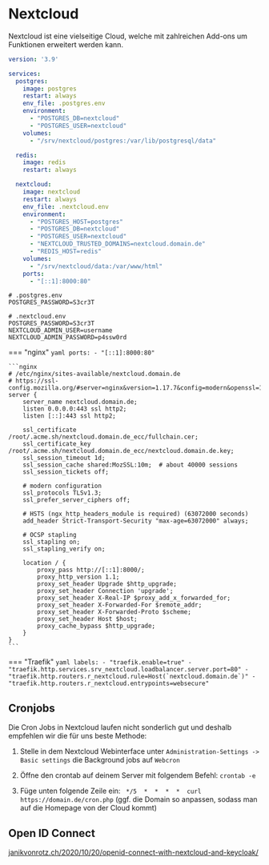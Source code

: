 # Nextcloud

Nextcloud ist eine vielseitige Cloud, welche mit zahlreichen Add-ons um Funktionen erweitert werden kann.

```yaml
version: '3.9'

services:
  postgres:
    image: postgres
    restart: always
    env_file: .postgres.env
    environment:
      - "POSTGRES_DB=nextcloud"
      - "POSTGRES_USER=nextcloud"
    volumes:
      - "/srv/nextcloud/postgres:/var/lib/postgresql/data"

  redis:
    image: redis
    restart: always

  nextcloud:
    image: nextcloud
    restart: always
    env_file: .nextcloud.env
    environment:
      - "POSTGRES_HOST=postgres"
      - "POSTGRES_DB=nextcloud"
      - "POSTGRES_USER=nextcloud"
      - "NEXTCLOUD_TRUSTED_DOMAINS=nextcloud.domain.de"
      - "REDIS_HOST=redis"
    volumes:
      - "/srv/nextcloud/data:/var/www/html"
    ports:
      - "[::1]:8000:80"
```

```shell
# .postgres.env
POSTGRES_PASSWORD=S3cr3T
```

```shell
# .nextcloud.env
POSTGRES_PASSWORD=S3cr3T
NEXTCLOUD_ADMIN_USER=username
NEXTCLOUD_ADMIN_PASSWORD=p4ssw0rd
```

=== "nginx"
    ```yaml
        ports:
          - "[::1]:8000:80"
    ```

    ```nginx
    # /etc/nginx/sites-available/nextcloud.domain.de
    # https://ssl-config.mozilla.org/#server=nginx&version=1.17.7&config=modern&openssl=1.1.1d&guideline=5.6
    server {
        server_name nextcloud.domain.de;
        listen 0.0.0.0:443 ssl http2;
        listen [::]:443 ssl http2;

        ssl_certificate /root/.acme.sh/nextcloud.domain.de_ecc/fullchain.cer;
        ssl_certificate_key /root/.acme.sh/nextcloud.domain.de_ecc/nextcloud.domain.de.key;
        ssl_session_timeout 1d;
        ssl_session_cache shared:MozSSL:10m;  # about 40000 sessions
        ssl_session_tickets off;

        # modern configuration
        ssl_protocols TLSv1.3;
        ssl_prefer_server_ciphers off;

        # HSTS (ngx_http_headers_module is required) (63072000 seconds)
        add_header Strict-Transport-Security "max-age=63072000" always;

        # OCSP stapling
        ssl_stapling on;
        ssl_stapling_verify on;

        location / {
            proxy_pass http://[::1]:8000/;
            proxy_http_version 1.1;
            proxy_set_header Upgrade $http_upgrade;
            proxy_set_header Connection 'upgrade';
            proxy_set_header X-Real-IP $proxy_add_x_forwarded_for;
            proxy_set_header X-Forwarded-For $remote_addr;
            proxy_set_header X-Forwarded-Proto $scheme;
            proxy_set_header Host $host;
            proxy_cache_bypass $http_upgrade;
        }
    }
    ```

=== "Traefik"
    ```yaml
        labels:
          - "traefik.enable=true"
          - "traefik.http.services.srv_nextcloud.loadbalancer.server.port=80"
          - "traefik.http.routers.r_nextcloud.rule=Host(`nextcloud.domain.de`)"
          - "traefik.http.routers.r_nextcloud.entrypoints=websecure"
    ```

## Cronjobs
Die Cron Jobs in Nextcloud laufen nicht sonderlich gut und deshalb empfehlen wir die für uns beste Methode:

1. Stelle in dem Nextcloud Webinterface unter `Administration-Settings -> Basic settings` die Background jobs auf `Webcron` 

2. Öffne den crontab auf deinem Server mit folgendem Befehl: `crontab -e`

3. Füge unten folgende Zeile ein: ` */5  *  *  *  *  curl https://domain.de/cron.php` (ggf. die Domain so anpassen, sodass man auf die Homepage von der Cloud kommt)

## Open ID Connect
[janikvonrotz.ch/2020/10/20/openid-connect-with-nextcloud-and-keycloak/](https://janikvonrotz.ch/2020/10/20/openid-connect-with-nextcloud-and-keycloak/)
